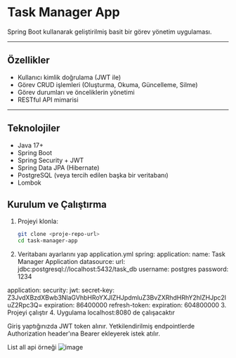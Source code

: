# Task Manager App

Spring Boot kullanarak geliştirilmiş basit bir görev yönetim uygulaması.

---

## Özellikler

- Kullanıcı kimlik doğrulama (JWT ile)
- Görev CRUD işlemleri (Oluşturma, Okuma, Güncelleme, Silme)
- Görev durumları ve önceliklerin yönetimi
- RESTful API mimarisi

---

## Teknolojiler

- Java 17+
- Spring Boot
- Spring Security + JWT
- Spring Data JPA (Hibernate)
- PostgreSQL (veya tercih edilen başka bir veritabanı)
- Lombok

## Kurulum ve Çalıştırma

1. Projeyi klonla:

   ```bash
   git clone <proje-repo-url>
   cd task-manager-app

2. Veritabanı ayarlarını yap application.yml
  spring:
  application:
    name: Task Manager Application
  datasource:
    url: jdbc:postgresql://localhost:5432/task_db
    username: postgres
    password: 1234

application:
  security:
    jwt:
      secret-key: Z3JvdXBzdXBwb3NlaGVhbHRoYXJlZHJpdmluZ3BvZXRhdHRhY2hlZHJpc2luZ2Rpc3Q=
      expiration: 86400000
      refresh-token:
        expiration: 604800000
3. Projeyi çalıştır
4. Uygulama localhost:8080 de çalışacaktır

Giriş yaptığınızda JWT token alınır.
Yetkilendirilmiş endpointlerde Authorization header'ına Bearer <token> ekleyerek istek atılır.

List all api örneği
![image](https://github.com/user-attachments/assets/eb835ed6-0664-410e-8bf0-825e7fc9fdc5)




